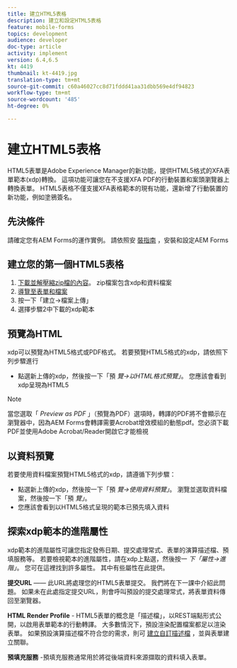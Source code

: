 ```yaml
---
title: 建立HTML5表格
description: 建立和設定HTML5表格
feature: mobile-forms
topics: development
audience: developer
doc-type: article
activity: implement
version: 6.4,6.5
kt: 4419
thumbnail: kt-4419.jpg
translation-type: tm+mt
source-git-commit: c60a46027cc8d71fddd41aa31dbb569e4df94823
workflow-type: tm+mt
source-wordcount: '485'
ht-degree: 0%

---
```



# 建立HTML5表格

HTML5表單是Adobe Experience Manager的新功能，提供HTML5格式的XFA表單範本(xdp)轉換。 這項功能可讓您在不支援XFA PDF的行動裝置和案頭瀏覽器上轉換表單。 HTML5表格不僅支援XFA表格範本的現有功能，還新增了行動裝置的新功能，例如塗鴉簽名。

## 先決條件

請確定您有AEM Forms的運作實例。 請依照安 [裝指南](https://docs.adobe.com/content/help/en/experience-manager-65/forms/install-aem-forms/osgi-installation/installing-configuring-aem-forms-osgi.html) ，安裝和設定AEM Forms

## 建立您的第一個HTML5表格

1. [下載並解壓縮zip檔的內容](assets/assets.zip)。 zip檔案包含xdp和資料檔案
2. [導覽至表單和檔案](http://localhost:4502/aem/forms.html/content/dam/formsanddocuments)
3. 按一下「建立->檔案上傳」
4. 選擇步驟2中下載的xdp範本

## 預覽為HTML

xdp可以預覽為HTML5格式或PDF格式。 若要預覽HTML5格式的xdp，請依照下列步驟進行

* 點選新上傳的xdp，然後按一下「預 _覽->以HTML格式預覽」_。 您應該會看到xdp呈現為HTML5

>[!NOTE]
>當您選取「 _Preview as PDF_ 」（預覽為PDF）選項時，轉譯的PDF將不會顯示在瀏覽器中，因為AEM Forms會轉譯需要Acrobat增效模組的動態pdf。您必須下載PDF並使用Adobe Acrobat/Reader開啟它才能檢視


## 以資料預覽

若要使用資料檔案預覽HTML5格式的xdp，請遵循下列步驟：

* 點選新上傳的xdp，然後按一下「預 _覽->使用資料預覽」_。 瀏覽並選取資料檔案，然後按一下「預 _覽」_。
* 您應該會看到以HTML5格式呈現的範本已預先填入資料

## 探索xdp範本的進階屬性

xdp範本的進階屬性可讓您指定發佈日期、提交處理常式、表單的演算描述檔、預填服務等。 若要檢視範本的進階屬性，請在xdp上點選，然後按一 _下「屬性->進階」_。 您可在這裡找到許多屬性。 其中有些屬性在此提供。

**提交URL** —— 此URL將處理您的HTML5表單提交。 我們將在下一課中介紹此問題。 如果未在此處指定提交URL，則會呼叫預設的提交處理常式，將表單資料傳回至瀏覽器。

**HTML Render Profile** - HTML5表單的概念是「描述檔」，以REST端點形式公開，以啟用表單範本的行動轉譯。 大多數情況下，預設渲染配置檔案都足以渲染表單。 如果預設演算描述檔不符合您的需求，則可 [建立自訂描述檔](https://docs.adobe.com/content/help/en/experience-manager-64/forms/html5-forms/custom-profile.html) ，並與表單建立關聯。

**預填充服務** -預填充服務通常用於將從後端資料來源擷取的資料填入表單。


